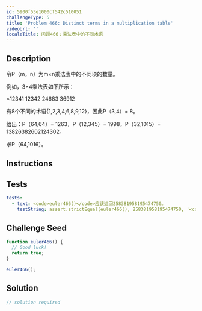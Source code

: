 ```yaml
---
id: 5900f53e1000cf542c510051
challengeType: 5
title: 'Problem 466: Distinct terms in a multiplication table'
videoUrl: ''
localeTitle: 问题466：乘法表中的不同术语
---
```


## Description
<section id="description">令P（m，n）为m×n乘法表中的不同项的数量。 <p>例如，3×4乘法表如下所示： </p><p> ×12341 12342 24683 36912 </p><p>有8个不同的术语{1,2,3,4,6,8,9,12}，因此P（3,4）= 8。 </p><p>给出：P（64,64）= 1263，P（12,345）= 1998，P（32,1015）= 13826382602124302。 </p><p>求P（64,1016）。 </p></section>

## Instructions
<section id="instructions">
</section>

## Tests
<section id='tests'>

```yml
tests:
  - text: <code>euler466()</code>应该返回258381958195474750。
    testString: assert.strictEqual(euler466(), 258381958195474750, '<code>euler466()</code> should return 258381958195474750.');

```

</section>

## Challenge Seed
<section id='challengeSeed'>

<div id='js-seed'>

```js
function euler466() {
  // Good luck!
  return true;
}

euler466();

```

</div>



</section>

## Solution
<section id='solution'>

```js
// solution required
```
</section>
